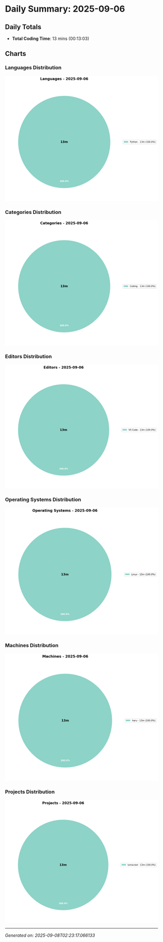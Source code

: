 # Daily Summary: 2025-09-06

## Daily Totals
- **Total Coding Time**: 13 mins (00:13:03)

## Charts

### Languages Distribution
![Languages](/charts/languages_-_2025-09-06.png)

### Categories Distribution
![Categories](/charts/categories_-_2025-09-06.png)

### Editors Distribution
![Editors](/charts/editors_-_2025-09-06.png)

### Operating Systems Distribution
![Operating Systems](/charts/operating_systems_-_2025-09-06.png)

### Machines Distribution
![Machines](/charts/machines_-_2025-09-06.png)

### Projects Distribution
![Projects](/charts/projects_-_2025-09-06.png)

---
*Generated on: 2025-09-08T02:23:17.066133*
